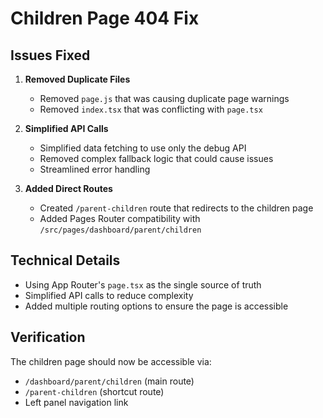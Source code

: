 # Children Page 404 Fix

## Issues Fixed

1. **Removed Duplicate Files**
   - Removed `page.js` that was causing duplicate page warnings
   - Removed `index.tsx` that was conflicting with `page.tsx`

2. **Simplified API Calls**
   - Simplified data fetching to use only the debug API
   - Removed complex fallback logic that could cause issues
   - Streamlined error handling

3. **Added Direct Routes**
   - Created `/parent-children` route that redirects to the children page
   - Added Pages Router compatibility with `/src/pages/dashboard/parent/children`

## Technical Details

- Using App Router's `page.tsx` as the single source of truth
- Simplified API calls to reduce complexity
- Added multiple routing options to ensure the page is accessible

## Verification

The children page should now be accessible via:
- `/dashboard/parent/children` (main route)
- `/parent-children` (shortcut route)
- Left panel navigation link
